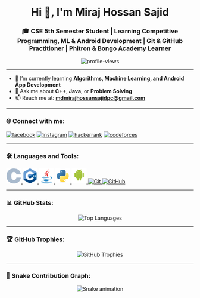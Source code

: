 <h1 align="center">Hi 👋, I'm Miraj Hossan Sajid</h1>

<h3 align="center">🎓 CSE 5th Semester Student | Learning Competitive Programming, ML & Android Development | Git & GitHub Practitioner | Phitron & Bongo Academy Learner</h3>

<p align="center">
  <img src="https://komarev.com/ghpvc/?username=mdmirajhossansajid&label=Profile%20views&color=0e75b6&style=flat" alt="profile-views" />
</p>

---

- 🌱 I’m currently learning **Algorithms, Machine Learning, and Android App Development**
- 💬 Ask me about **C++, Java**, or **Problem Solving**
- 📫 Reach me at: **mdmirajhossansajidpc@gmail.com**

---

### 🌐 Connect with me:
<p align="left">
  <a href="https://www.facebook.com/mirajhossain.sajid/" target="blank"><img align="center" src="https://raw.githubusercontent.com/rahuldkjain/github-profile-readme-generator/master/src/images/icons/Social/facebook.svg" alt="facebook" height="30" width="40" /></a>
  <a href="https://www.instagram.com/mirajhossain.sajid/" target="blank"><img align="center" src="https://raw.githubusercontent.com/rahuldkjain/github-profile-readme-generator/master/src/images/icons/Social/instagram.svg" alt="instagram" height="30" width="40" /></a>
  <a href="https://www.hackerrank.com/mdmirajhossansa1" target="blank"><img align="center" src="https://raw.githubusercontent.com/rahuldkjain/github-profile-readme-generator/master/src/images/icons/Social/hackerrank.svg" alt="hackerrank" height="30" width="40" /></a>
  <a href="https://codeforces.com/profile/paradoxical_sajid" target="blank"><img align="center" src="https://raw.githubusercontent.com/rahuldkjain/github-profile-readme-generator/master/src/images/icons/Social/codeforces.svg" alt="codeforces" height="30" width="40" /></a>
</p>

---

### 🛠️ Languages and Tools:
<p align="left">
  <a href="https://www.cprogramming.com/" target="_blank"> <img src="https://raw.githubusercontent.com/devicons/devicon/master/icons/c/c-original.svg" alt="C" width="40" height="40"/> </a>
  <a href="https://www.w3schools.com/cpp/" target="_blank"> <img src="https://raw.githubusercontent.com/devicons/devicon/master/icons/cplusplus/cplusplus-original.svg" alt="C++" width="40" height="40"/> </a>
  <a href="https://www.java.com" target="_blank"> <img src="https://raw.githubusercontent.com/devicons/devicon/master/icons/java/java-original.svg" alt="Java" width="40" height="40"/> </a>
  <a href="https://www.python.org" target="_blank"> <img src="https://raw.githubusercontent.com/devicons/devicon/master/icons/python/python-original.svg" alt="Python" width="40" height="40"/> </a>
  <a href="https://developer.android.com" target="_blank"> <img src="https://raw.githubusercontent.com/devicons/devicon/master/icons/android/android-original-wordmark.svg" alt="Android" width="40" height="40"/> </a>
  <a href="https://git-scm.com/" target="_blank"> <img src="https://www.vectorlogo.zone/logos/git-scm/git-scm-icon.svg" alt="Git" width="40" height="40"/> </a>
  <a href="https://github.com/" target="_blank"> <img src="https://cdn.jsdelivr.net/gh/devicons/devicon/icons/github/github-original.svg" alt="GitHub" width="40" height="40"/> </a>
</p>

---

### 📊 GitHub Stats:
<p align="center">
  <img src="https://github-readme-stats.vercel.app/api/top-langs?username=mdmirajhossansajid&show_icons=true&locale=en&layout=compact&theme=github_dark" alt="Top Languages" />
</p>

---

### 🏆 GitHub Trophies:
<p align="center">
  <img src="https://github-profile-trophy.vercel.app/?username=mdmirajhossansajid&theme=monokai&margin-w=10&margin-h=10" alt="GitHub Trophies" />
</p>

---

### 🐍 Snake Contribution Graph:
<p align="center">
  <img src="https://github.com/mdmirajhossansajid/mdmirajhossansajid/blob/output/github-contribution-grid-snake.svg" alt="Snake animation" />
</p>
